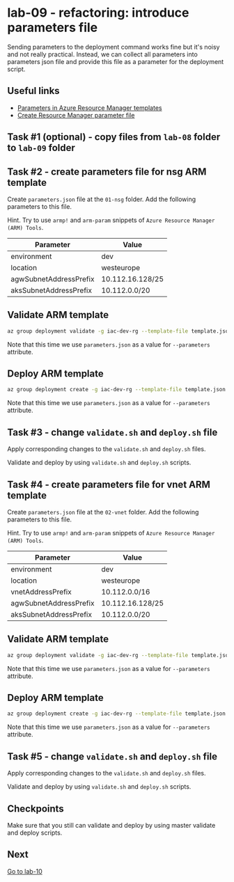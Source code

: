 # lab-09 - refactoring: introduce parameters file

Sending parameters to the deployment command works fine but it's noisy and not really practical. Instead, we can collect all parameters into parameters json file and provide this file as a parameter for the deployment script.

## Useful links

* [Parameters in Azure Resource Manager templates](https://docs.microsoft.com/en-us/azure/azure-resource-manager/templates/template-parameters)
* [Create Resource Manager parameter file](https://docs.microsoft.com/en-us/azure/azure-resource-manager/templates/parameter-files)

## Task #1 (optional) - copy files from `lab-08` folder to `lab-09` folder

## Task #2 - create parameters file for nsg ARM template

Create `parameters.json` file at the `01-nsg` folder.
Add the following parameters to this file.

Hint. Try to use `armp!` and `arm-param` snippets of `Azure Resource Manager (ARM) Tools`.

| Parameter  | Value |
|---|---|
| environment | dev |
| location | westeurope |
| agwSubnetAddressPrefix | 10.112.16.128/25 |
| aksSubnetAddressPrefix | 10.112.0.0/20 |

## Validate ARM template

```bash
az group deployment validate -g iac-dev-rg --template-file template.json --parameters @parameters.json -o table
```

Note that this time we use `parameters.json` as a value for `--parameters` attribute.

## Deploy ARM template

```bash
az group deployment create -g iac-dev-rg --template-file template.json --parameters @parameters.json -o table
```

Note that this time we use `parameters.json` as a value for `--parameters` attribute.

## Task #3 - change `validate.sh` and `deploy.sh` file

Apply corresponding changes to the `validate.sh` and `deploy.sh` files.

Validate and deploy by using `validate.sh` and `deploy.sh` scripts.

## Task #4 - create parameters file for vnet ARM template

Create `parameters.json` file at the `02-vnet` folder.
Add the following parameters to this file.

Hint. Try to use `armp!` and `arm-param` snippets of `Azure Resource Manager (ARM) Tools`.

| Parameter  | Value |
|---|---|
| environment | dev |
| location | westeurope |
| vnetAddressPrefix | 10.112.0.0/16 |
| agwSubnetAddressPrefix | 10.112.16.128/25 |
| aksSubnetAddressPrefix | 10.112.0.0/20 |

## Validate ARM template

```bash
az group deployment validate -g iac-dev-rg --template-file template.json --parameters @parameters.json -o table
```

Note that this time we use `parameters.json` as a value for `--parameters` attribute.

## Deploy ARM template

```bash
az group deployment create -g iac-dev-rg --template-file template.json --parameters @parameters.json -o table
```

Note that this time we use `parameters.json` as a value for `--parameters` attribute.

## Task #5 - change `validate.sh` and `deploy.sh` file

Apply corresponding changes to the `validate.sh` and `deploy.sh` files.

Validate and deploy by using `validate.sh` and `deploy.sh` scripts.

## Checkpoints

Make sure that you still can validate and deploy by using master validate and deploy scripts.

## Next

[Go to lab-10](../lab-10/readme.md)
